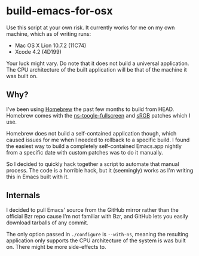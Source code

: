 # build-emacs-for-osx

Use this script at your own risk. It currently works for me on my own machine,
which as of writing runs:

* Mac OS X Lion 10.7.2 (11C74)
* Xcode 4.2 (4D199)

Your luck might vary. Do note that it does not build a universal application.
The CPU architecture of the built application will be that of the machine it
was built on.

## Why?

I've been using [Homebrew](http://mxcl.github.com/homebrew/) the past few
months to build from HEAD. Homebrew comes with the [ns-toogle-fullscreen][fs]
and [sRGB][] patches which I use.

Homebrew does not build a self-contained application though, which caused
issues for me when I needed to rollback to a specific build. I found the
easiest way to build a completely self-contained Emacs.app nightly from a
specific date with custom patches was to do it manually.

So I decided to quickly hack together a script to automate that manual
process. The code is a horrible hack, but it (seemingly) works as I'm writing
this in Emacs built with it.

## Internals

I decided to pull Emacs' source from the GitHub mirror rather than the
official Bzr repo cause I'm not familiar with Bzr, and GitHub lets you easily
download tarballs of any commit.

The only option passed in `./configure` is `--with-ns`, meaning the resulting
application only supports the CPU architecture of the system is was built on.
There might be more side-effects to.


[fs]: https://gist.github.com/1012927
[srgb]: http://debbugs.gnu.org/cgi/bugreport.cgi?bug=8402
